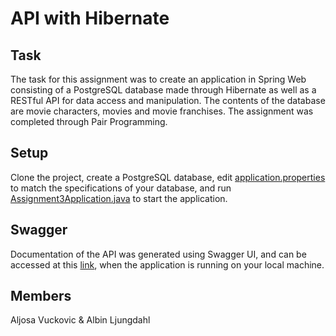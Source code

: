 # API with Hibernate

## Task
The task for this assignment was to create an application in Spring Web consisting of a PostgreSQL database made through Hibernate as well as a RESTful API for data access and manipulation. The contents of the database are movie characters, movies and movie franchises. The assignment was completed through Pair Programming.

## Setup
Clone the project, create a PostgreSQL database, edit [application.properties](https://gitlab.com/aljosa_vuckovic/assignment3/-/blob/master/src/main/resources/application.properties) to match the specifications of your database, and run [Assignment3Application.java](https://gitlab.com/aljosa_vuckovic/assignment3/-/blob/master/src/main/java/se/experis/assignment3/Assignment3Application.java) to start the application.

## Swagger
Documentation of the API was generated using Swagger UI, and can be accessed at this [link](http://localhost:8080/swagger-ui.html), when the application is running on your local machine.

## Members
Aljosa Vuckovic & Albin Ljungdahl
